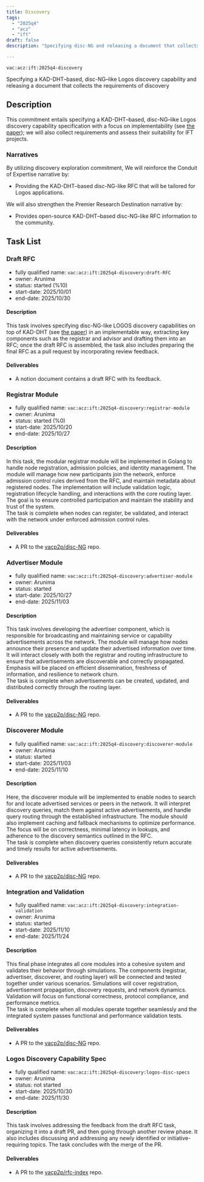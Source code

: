 ```yaml
---
title: Discovery
tags:
  - "2025q4"
  - "acz"
  - "ift"
draft: false
description: "Specifying disc-NG and releasing a document that collects the requirements of discovery"

---
```

 
`vac:acz:ift:2025q4-discovery`

Specifying a KAD-DHT–based, disc-NG–like Logos discovery capability 
and releasing a document that collects the requirements of discovery
## Description

This commitment entails specifying a KAD-DHT–based, disc-NG–like Logos discovery capability 
specification with a focus on implementability (see [the paper](https://sonnino.com/papers/disc-ng.pdf));
we will also collect requirements and assess their suitability for IFT projects.

### Narratives

By utilizing discovery exploration commitment, 
We will reinforce the Conduit of Expertise narrative by:
* Providing the KAD-DHT–based disc-NG-like RFC that will be tailored for Logos applications. 

We will also strengthen the Premier Research Destination narrative by:
* Provides open-source KAD-DHT–based disc-NG-like RFC information to the community.

## Task List

### Draft RFC

* fully qualified name: `vac:acz:ift:2025q4-discovery:draft-RFC`
* owner: Arunima
* status: started (%10)
* start-date: 2025/10/01
* end-date: 2025/10/30

#### Description

This task involves specifying disc-NG-like LOGOS discovery capabilities on top of KAD-DHT
(see [the paper](https://sonnino.com/papers/disc-ng.pdf)) in an implementable way,
extracting key components such as the registrar and advisor and drafting them into an RFC;
once the draft RFC is assembled, the task also includes preparing the final RFC
as a pull request by incorporating review feedback.

#### Deliverables

* A notion document contains a draft RFC with its feedback.

### Registrar Module

* fully qualified name: `vac:acz:ift:2025q4-discovery:registrar-module`
* owner: Arunima
* status: started (%0)
* start-date: 2025/10/20
* end-date: 2025/10/27

#### Description

In this task, the modular registrar module will be implemented in Golang to handle node registration,
admission policies, and identity management.
The module will manage how new participants join the network,
enforce admission control rules derived from the RFC, and maintain metadata about registered nodes.
The implementation will include validation logic, registration lifecycle handling,
and interactions with the core routing layer.
The goal is to ensure controlled participation and maintain the stability and trust of the system.  
The task is complete when nodes can register, be validated, and interact
with the network under enforced admission control rules.

#### Deliverables

* A PR to the [vacp2p/disc-NG](https://github.com/vacp2p/disc-ng/) repo.

### Advertiser Module

* fully qualified name: `vac:acz:ift:2025q4-discovery:advertiser-module`
* owner: Arunima
* status: started
* start-date: 2025/10/27
* end-date: 2025/11/03

#### Description

This task involves developing the advertiser component, which is responsible for broadcasting
and maintaining service or capability advertisements across the network.
The module will manage how nodes announce their presence and update their advertised information over time.
It will interact closely with both the registrar and routing infrastructure to ensure
that advertisements are discoverable and correctly propagated.
Emphasis will be placed on efficient dissemination, freshness of information, and resilience to network churn.  
The task is complete when advertisements can be created,
updated, and distributed correctly through the routing layer.

#### Deliverables

* A PR to the [vacp2p/disc-NG](https://github.com/vacp2p/disc-ng/) repo.

### Discoverer Module

* fully qualified name: `vac:acz:ift:2025q4-discovery:discoverer-module`
* owner: Arunima
* status: started
* start-date: 2025/11/03
* end-date: 2025/11/10

#### Description

Here, the discoverer module will be implemented to enable nodes
to search for and locate advertised services or peers in the network.
It will interpret discovery queries, match them against active advertisements,
and handle query routing through the established infrastructure.
The module should also implement caching and fallback mechanisms to optimize performance.
The focus will be on correctness, minimal latency in lookups,
and adherence to the discovery semantics outlined in the RFC.  
The task is complete when discovery queries consistently
return accurate and timely results for active advertisements.

#### Deliverables

* A PR to the [vacp2p/disc-NG](https://github.com/vacp2p/disc-ng/) repo.

### Integration and Validation

* fully qualified name: `vac:acz:ift:2025q4-discovery:integration-validation`
* owner: Arunima
* status: started
* start-date: 2025/11/10
* end-date: 2025/11/24

#### Description

This final phase integrates all core modules into a cohesive system
and validates their behavior through simulations.
The components (registrar, advertiser, discoverer, and routing layer)
will be connected and tested together under various scenarios.
Simulations will cover registration, advertisement propagation,
discovery requests, and network dynamics.
Validation will focus on functional correctness, protocol compliance, and performance metrics.  
The task is complete when all modules operate together seamlessly
and the integrated system passes functional and performance validation tests.

#### Deliverables

* A PR to the [vacp2p/disc-NG](https://github.com/vacp2p/disc-ng/) repo.

### Logos Discovery Capability Spec

* fully qualified name: `vac:acz:ift:2025q4-discovery:logos-disc-specs`
* owner: Arunima
* status: not started
* start-date: 2025/10/30
* end-date: 2025/11/30

#### Description

This task involves addressing the feedback from the draft RFC task, 
organizing it into a draft PR, and then going through another review phase. 
It also includes discussing and addressing any newly identified or initiative-requiring topics. 
The task concludes with the merge of the PR.


#### Deliverables

* A PR to the [vacp2p/rfc-index](https://github.com/vacp2p/rfc-index/) repo. 